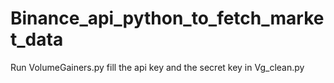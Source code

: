 # Binance_api_python_to_fetch_market_data
Run VolumeGainers.py 
fill the api key and the secret key in Vg_clean.py
